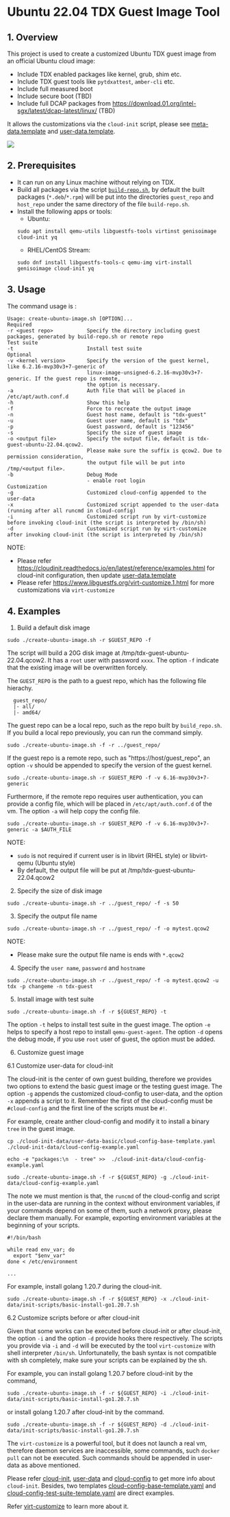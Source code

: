 # Ubuntu 22.04 TDX Guest Image Tool

## 1. Overview

This project is used to create a customized Ubuntu TDX guest image from an official Ubuntu cloud image:
- Include TDX enabled packages like kernel, grub, shim etc.
- Include TDX guest tools like `pytdxattest`, `amber-cli` etc.
- Include full measured boot
- Include secure boot (TBD)
- Include full DCAP packages from https://download.01.org/intel-sgx/latest/dcap-latest/linux/ (TBD)

It allows the customizations via the `cloud-init` script, please see [meta-data.template](cloud-init-data/meta-data.template) and [user-data.template](cloud-init-data/user-data.template).

![](/doc/create-ubunt-guest-image.png)

## 2. Prerequisites

- It can run on any Linux machine without relying on TDX.
- Build all packages via the script [`build-repo.sh`](../build-repo.sh), by default the built packages (`*.deb`/`*.rpm`) will be put into the directories `guest_repo` and `host_repo` under the same directory of the file `build-repo.sh`.
- Install the following apps or tools:
  - Ubuntu:
  ```
  sudo apt install qemu-utils libguestfs-tools virtinst genisoimage cloud-init yq
  ```
  - RHEL/CentOS Stream:
  ```
  sudo dnf install libguestfs-tools-c qemu-img virt-install genisoimage cloud-init yq
  ```

## 3. Usage

  The command usage is :

  ```
  Usage: create-ubuntu-image.sh [OPTION]...
Required
  -r <guest repo>           Specify the directory including guest packages, generated by build-repo.sh or remote repo
Test suite
  -t                        Install test suite
Optional
  -v <kernel version>       Specify the version of the guest kernel, like 6.2.16-mvp30v3+7-generic of
                            linux-image-unsigned-6.2.16-mvp30v3+7-generic. If the guest repo is remote,
                            the option is necessary. 
  -a                        Auth file that will be placed in /etc/apt/auth.conf.d
  -h                        Show this help
  -f                        Force to recreate the output image
  -n                        Guest host name, default is "tdx-guest"
  -u                        Guest user name, default is "tdx"
  -p                        Guest password, default is "123456"
  -s                        Specify the size of guest image
  -o <output file>          Specify the output file, default is tdx-guest-ubuntu-22.04.qcow2.
                            Please make sure the suffix is qcow2. Due to permission consideration,
                            the output file will be put into /tmp/<output file>.
  -b                        Debug Mode
                            - enable root login
Customization
  -g                        Customized cloud-config appended to the user-data
  -x                        Customized script appended to the user-data (running after all runcmd in cloud-config)
  -i                        Customized script run by virt-customize before invoking cloud-init (the script is interpreted by /bin/sh)
  -d                        Customized script run by virt-customize after invoking cloud-init (the script is interpreted by /bin/sh)
  ```

  NOTE:
  - Please refer https://cloudinit.readthedocs.io/en/latest/reference/examples.html for cloud-init configuration, then update [user-data.template](./cloud-init-data/user-data.template)
  - Please refer https://www.libguestfs.org/virt-customize.1.html for more customizations via `virt-customize`

## 4. Examples

1. Build a default disk image
  
  ```
  sudo ./create-ubuntu-image.sh -r $GUEST_REPO -f
  ```
  The script will build a 20G disk image at /tmp/tdx-guest-ubuntu-22.04.qcow2. It has a `root` user with password `xxxx`. The option `-f` indicate that the existing image will be overwritten forcely.

  The `GUEST_REPO` is the path to a guest repo, which has the following file hierachy.

  ```
    guest_repo/
    |- all/
    |- amd64/
  ```

  The guest repo can be a local repo, such as the repo built by `build_repo.sh`. If you build a local repo previously, you can run the command simply.

  ```
  sudo ./create-ubuntu-image.sh -f -r ../guest_repo/
  ```

  
  If the guest repo is a remote repo, such as "https://host/guest_repo", an option `-v` should be appended to specify the version of the guest kernel.

  ```
  sudo ./create-ubuntu-image.sh -r $GUEST_REPO -f -v 6.16-mvp30v3+7-generic
  ```

  Furthermore, if the remote repo requires user authentication, you can provide a config file, which will be placed in `/etc/apt/auth.conf.d` of the vm. The option `-a` will help copy the config file.

  ```
  sudo ./create-ubuntu-image.sh -r $GUEST_REPO -f -v 6.16-mvp30v3+7-generic -a $AUTH_FILE
  ```

  NOTE:
  - `sudo` is not required if current user is in libvirt (RHEL style) or libvirt-qemu (Ubuntu style)
  - By default, the output file will be put at /tmp/tdx-guest-ubuntu-22.04.qcow2


2. Specify the size of disk image

  ```
  sudo ./create-ubuntu-image.sh -r ../guest_repo/ -f -s 50
  ```



3. Specify the output file name

  ```
  sudo ./create-ubuntu-image.sh -r ../guest_repo/ -f -o mytest.qcow2
  ```
  NOTE:
  - Please make sure the output file name is ends with `*.qcow2`


4. Specify the `user name`, `password` and `hostname`

  ```
  sudo ./create-ubuntu-image.sh -r ../guest_repo/ -f -o mytest.qcow2 -u tdx -p changeme -n tdx-guest
  ```

5. Install image with test suite

  ```
  sudo ./create-ubuntu-image.sh -f -r ${GUEST_REPO} -t
  ```
  The option `-t` helps to install test suite in the guest image. The option `-e` helps to specify a host repo to install `qemu-guest-agent`. The option `-d` opens the debug mode, if you use `root` user of guest, the option must be added.

6. Customize guest image

6.1 Customize user-data for cloud-init

The cloud-init is the center of own guest building, therefore we provides two options to extend the basic guest image or the testing guest image. The option `-g` appends the customized cloud-config to user-data, and the option `-x` appends a script to it. Remember the first of the cloud-config must be `#cloud-config` and the first line of the scripts must be `#!`. 

For example, create anther cloud-config and modify it to install a binary `tree` in the guest image.

```
cp ./cloud-init-data/user-data-basic/cloud-config-base-template.yaml ./cloud-init-data/cloud-config-example.yaml

echo -e "packages:\n  - tree" >>  ./cloud-init-data/cloud-config-example.yaml

sudo ./create-ubuntu-image.sh -f -r ${GUEST_REPO} -g ./cloud-init-data/cloud-config-example.yaml
```


The note we must mention is that, the `runcmd` of the cloud-config and script in the user-data are running in the context without environment variables, if your commands depend on some of them, such a network proxy, please declare them manually. For example, exporting environment variables at the beginning of your scripts.

```
#!/bin/bash

while read env_var; do
  export "$env_var"
done < /etc/environment

...
```

For example, install golang 1.20.7 during the cloud-init.

```
sudo ./create-ubuntu-image.sh -f -r ${GUEST_REPO} -x ./cloud-init-data/init-scripts/basic-install-go1.20.7.sh
```




6.2 Customize scripts before or after cloud-init

Given that some works can be executed before cloud-init or after cloud-init, the option `-i` and the option `-d` provide hooks there respectively. The scripts you provide via `-i` and `-d` will be executed by the tool `virt-customize` with shell interpreter `/bin/sh`. Unfortunatelly, the bash syntax is not compatible with sh completely, make sure your scripts can be explained by the sh. 

For example, you can install golang 1.20.7 before cloud-init by the command, 

```
sudo ./create-ubuntu-image.sh -f -r ${GUEST_REPO} -i ./cloud-init-data/init-scripts/basic-install-go1.20.7.sh
```

or install golang 1.20.7 after cloud-init by the command.

```
sudo ./create-ubuntu-image.sh -f -r ${GUEST_REPO} -d ./cloud-init-data/init-scripts/basic-install-go1.20.7.sh
```

The `virt-customize` is a powerful tool, but it does not launch a real vm, therefore daemon services are inaccessible, some commands, such `docker pull` can not be executed. Such commands should be appended in user-data as above mentioned.

Please refer [cloud-init](https://cloudinit.readthedocs.io/en/latest/), [user-data](https://cloudinit.readthedocs.io/en/latest/explanation/format.html#) and [cloud-config](https://cloudinit.readthedocs.io/en/latest/reference/modules.html) to get more info about `cloud-init`. Besides, two templates [cloud-config-base-template.yaml](build/ubuntu-22.04/guest-image/cloud-init-data/user-data-basic/cloud-config-base-template.yaml) and [cloud-config-test-suite-template.yaml](build/ubuntu-22.04/guest-image/cloud-init-data/user-data-customized/cloud-config-test-suite-template.yaml) are direct examples.

Refer [virt-customize](https://www.libguestfs.org/virt-customize.1.html) to learn more about it. 





